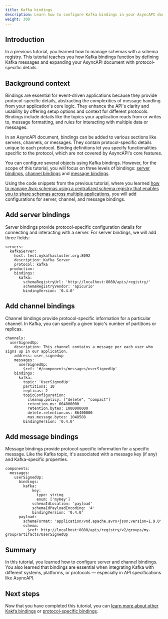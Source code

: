 ```yaml
---
title: Kafka bindings
description: Learn how to configure Kafka bindings in your AsyncAPI document.
weight: 300
---
```


## Introduction

In a previous tutorial, you learned how to manage schemas with a schema registry. This tutorial teaches you how Kafka bindings function by defining Kafka messages and expanding your AsyncAPI document with protocol-specific details.

## Background context

Bindings are essential for event-driven applications because they provide protocol-specific details, abstracting the complexities of message handling from your application's core logic. They enhance the API's clarity and usability by offering setup options and context for different protocols. Bindings include details like the topics your application reads from or writes to, message formatting, and rules for interacting with multiple data or messages.

In an AsyncAPI document, bindings can be added to various sections like servers, channels, or messages. They contain protocol-specific details unique to each protocol. Binding definitions let you specify functionalities specific to the protocol, which are not covered by AsyncAPI's core features.

You can configure several objects using Kafka bindings. However, for the scope of this tutorial, you will focus on three levels of bindings: [server bindings](https://github.com/asyncapi/bindings/tree/master/kafka#server-binding-object), [channel bindings](https://github.com/asyncapi/bindings/tree/master/kafka#channel-binding-object) and [message bindings](https://github.com/asyncapi/bindings/tree/master/kafka#message-binding-object).

Using the code snippets from the previous tutorial, where you learned [how to manage Avro schemas using a centralized schema registry that enables you to share schemas across multiple applications](pages/docs/tutorials/kafka/managing-schemas-using-schema-registry), you will add configurations for server, channel, and message bindings.

## Add server bindings

Server bindings provide protocol-specific configuration details for connecting and interacting with a server. For server bindings, we will add three fields: 

```
servers:
  kafkaServer:
    host: test.mykafkacluster.org:8092
    description: Kafka Server
    protocol: kafka
  production:
    bindings:
      kafka:
        schemaRegistryUrl: 'http://localhost:8080/apis/registry/'
        schemaRegistryVendor: 'apicurio'
        bindingVersion: '0.4.0'
```

## Add channel bindings

Channel bindings provide protocol-specific information for a particular channel. In Kafka, you can specify a given topic's number of partitions or replicas.


```
channels:
  userSignedUp:
    description: This channel contains a message per each user who signs up in our application.
    address: user_signedup
    messages:
      userSignedUp:
        $ref: '#/components/messages/userSignedUp'
    bindings:
      kafka:
        topic: 'UserSignedUp'
        partitions: 10
        replicas: 2
        topicConfiguration:
          cleanup.policy: ["delete", "compact"]
          retention.ms: 604800000
          retention.bytes: 1000000000
          delete.retention.ms: 86400000
          max.message.bytes: 1048588
        bindingVersion: '0.4.0'
```


## Add message bindings

Message bindings provide protocol-specific information for a specific message. Like the Kafka topic, it's associated with a message key (if any) and Kafka-specific properties. 

```
components:
  messages:
    userSignedUp:
      bindings:
        kafka:
            key:
              type: string
              enum: ['myKey']
            schemaIdLocation: 'payload'
            schemaIdPayloadEncoding: '4'
            bindingVersion: '0.4.0'
      payload:
        schemaFormat: 'application/vnd.apache.avro+json;version=1.9.0'
        schema:
          $ref: http://localhost:8080/apis/registry/v2/groups/my-group/artifacts/UserSignedUp
```

## Summary

In this tutorial, you learned how to configure server and channel bindings. You also learned that bindings are essential when integrating Kafka with different systems, platforms, or protocols — especially in API specifications like AsyncAPI. 


## Next steps

Now that you have completed this tutorial, you can [learn more about other Kakfa bindings](https://github.com/asyncapi/bindings/tree/master/kafka) or [protocol-specific bindings](https://github.com/asyncapi/bindings).

